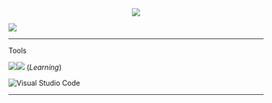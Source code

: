   <p align="center">
    <img src="https://readme-typing-svg.demolab.com?font=IMPACT&weight=1&size=35&duration=2000&pause=1000&color=00DDF7&random=false&width=530&height=100&lines=Yo+Im+Azuu+A+Python+Programmer;And+A+Roblox+Scripter;My+Discord%3Aimjustazuu">
  </p>












<img src="https://github.com/dekrypted/dekrypted/blob/output/github-contribution-grid-snake-dark.svg#gh-dark-mode-only">

 
----- 
Tools

![](https://skillicons.dev/icons?i=py)![](https://skillicons.dev/icons?i=lua) (*Learning*)


![Visual Studio Code](https://img.shields.io/badge/VisualStudioCode-0078d7.svg?style=for-the-badge&logo=visual-studio-code&logoColor=white) 

-----


